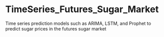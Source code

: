 # TimeSeries_Futures_Sugar_Market
Time series prediction models such as ARIMA, LSTM, and Prophet to predict sugar prices in the futures sugar market

